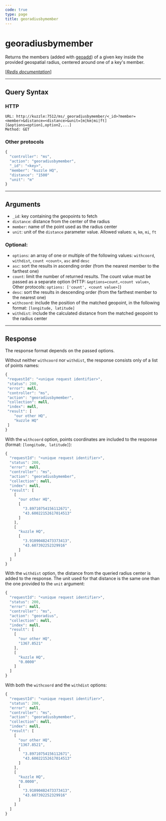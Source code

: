 ```yaml
---
code: true
type: page
title: georadiusbymember
---
```


# georadiusbymember



Returns the members (added with [geoadd](/core/2/api/controllers/memory-storage/geoadd)) of a given key inside the provided geospatial radius, centered around one of a key's member.

[[_Redis documentation_]](https://redis.io/commands/georadiusbymember)

---

## Query Syntax

### HTTP

```http
URL: http://kuzzle:7512/ms/_georadiusbymember/<_id>?member=<member>&distance=<distance>&unit=[m|km|mi|ft][&options=option1,option2,...]
Method: GET
```

### Other protocols

```js
{
  "controller": "ms",
  "action": "georadiusbymember",
  "_id": "<key>",
  "member": "kuzzle HQ",
  "distance": "1500"
  "unit": "m"
}
```

---

## Arguments

- `_id`: key containing the geopoints to fetch
- `distance`: distance from the center of the radius
- `member`: name of the point used as the radius center
- `unit`: unit of the `distance` parameter value. Allowed values: `m`, `km`, `mi`, `ft`

### Optional:

- `options`: an array of one or multiple of the following values: `withcoord`, `withdist`, `count <count>`, `asc` and `desc`
- `asc`: sort the results in ascending order (from the nearest member to the farthest one)
- `count`: limit the number of returned results. The count value must be passed as a separate option (HTTP: `&options=count,<count value>`, Other protocols: `options: ['count', <count value>]`)
- `desc`: sort the results in descending order (from the farthest member to the nearest one)
- `withcoord`: include the position of the matched geopoint, in the following format: `[longitude, latitude]`
- `withdist`: include the calculated distance from the matched geopoint to the radius center

---

## Response

The response format depends on the passed options.

Without neither `withcoord` nor `withdist`, the response consists only of a list of points names:

```js
{
 "requestId": "<unique request identifier>",
 "status": 200,
 "error": null,
 "controller": "ms",
 "action": "georadiusbymember",
 "collection": null,
 "index": null,
 "result": [
    "our other HQ",
    "kuzzle HQ"
 ]
}
```

With the `withcoord` option, points coordinates are included to the response (format: `[longitude, latitude]`):

```js
{
  "requestId": "<unique request identifier>",
  "status": 200,
  "error": null,
  "controller": "ms",
  "action": "georadiusbymember",
  "collection": null,
  "index": null,
  "result": [
    [
      "our other HQ",
      [
        "3.89710754156112671",
        "43.60022152617014513"
      ]
    ],
    [
      "kuzzle HQ",
      [
        "3.91090482473373413",
        "43.607392252329916"
      ]
    ]
  ]
}
```

With the `withdist` option, the distance from the queried radius center is added to the response. The unit used for that distance is the same one than the one provided to the `unit` argument:

```js
{
  "requestId": "<unique request identifier>",
  "status": 200,
  "error": null,
  "controller": "ms",
  "action": "georadius",
  "collection": null,
  "index": null,
  "result": [
    [
      "our other HQ",
      "1367.8521"
    ],
    [
      "kuzzle HQ",
      "0.0000"
    ]
  ]
}
```

With both the `withcoord` and the `withdist` options:

```js
{
  "requestId": "<unique request identifier>",
  "status": 200,
  "error": null,
  "controller": "ms",
  "action": "georadiusbymember",
  "collection": null,
  "index": null,
  "result": [
    [
      "our other HQ",
      "1367.8521",
      [
        "3.89710754156112671",
        "43.60022152617014513"
      ]
    ],
    [
      "kuzzle HQ",
      "0.0000",
      [
        "3.91090482473373413",
        "43.607392252329916"
      ]
    ]
  ]
}
```
